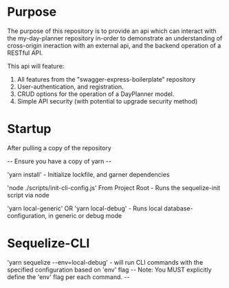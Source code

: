 # Purpose

The purpose of this repository is to provide an api which can interact with the
my-day-planner repository in-order to demonstrate an understanding of cross-origin
ineraction with an external api, and the backend operation of a RESTful API.

This api will feature:
  1. All features from the "swagger-express-boilerplate" repository
  2. User-authentication, and registration.
  3. CRUD options for the operation of a DayPlanner model.
  4. Simple API security (with potential to upgrade security method)

# Startup

After pulling a copy of the repository

-- Ensure you have a copy of yarn --

'yarn install' - Initialize lockfile, and garner dependencies

'node ./scripts/init-cli-config.js' From Project Root - Runs the sequelize-init script via node

'yarn local-generic' OR 'yarn local-debug' - Runs local database-configuration, in generic or debug mode

# Sequelize-CLI

'yarn sequelize --env=local-debug' - will run CLI commands with the specified configuration based on 'env' flag
 -- Note: You MUST explicitly define the 'env' flag per each command. --
